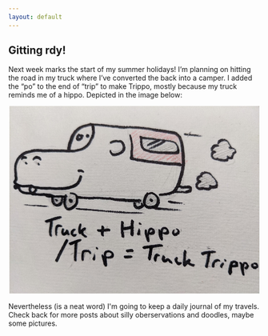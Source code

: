 ```yaml
---
layout: default
---
```



## Gitting rdy!

Next week marks the start of my summer holidays! I’m planning on hitting the road in my truck where I’ve converted the back into a camper.  I added the “po” to the end of “trip” to make Trippo, mostly because my truck reminds me of a hippo.  Depicted in the image below:
<p align="center">
<img src="./images/truckTrippo.jpg">
  <br>
<p align="left">
Nevertheless (is a neat word) I'm going to keep a daily journal of my travels. Check back for more posts about silly oberservations and doodles, maybe some pictures.  
